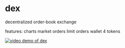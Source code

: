 # dex
decentralized order-book exchange

features:
charts
market orders
limit orders
wallet
4 tokens

[![video demo of dex](https://img.youtube.com/vi/UXhqVX9Nl_Y/0.jpg)](https://www.youtube.com/watch?v=UXhqVX9Nl_Y)

